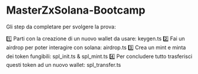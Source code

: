 # MasterZxSolana-Bootcamp

Gli step da completare per svolgere la prova:
 

1️⃣ Parti con la creazione di un nuovo wallet da usare: keygen.ts
2️⃣ Fai un airdrop per poter interagire con solana: airdrop.ts
3️⃣ Crea un mint e minta dei token fungibili: spl_init.ts & spl_mint.ts
4️⃣ Per concludere tutto trasferisci questi token ad un nuovo wallet: spl_transfer.ts
 
